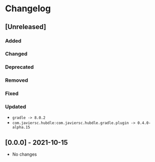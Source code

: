 # Changelog

## [Unreleased]

### Added

### Changed

### Deprecated

### Removed

### Fixed

### Updated

- `gradle -> 8.0.2`
- `com.javiersc.hubdle:com.javiersc.hubdle.gradle.plugin -> 0.4.0-alpha.15`

## [0.0.0] - 2021-10-15

- No changes
